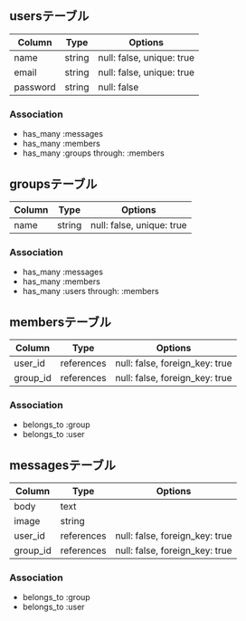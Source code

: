## usersテーブル

|Column|Type|Options|
|------|----|-------|
|name|string|null: false, unique: true|
|email|string|null: false, unique: true|
|password|string|null: false|

### Association
- has_many :messages
- has_many :members
- has_many :groups through: :members



## groupsテーブル

|Column|Type|Options|
|------|----|-------|
|name|string|null: false, unique: true|


### Association
- has_many :messages
- has_many :members
- has_many :users through: :members



## membersテーブル

|Column|Type|Options|
|------|----|-------|
|user_id|references|null: false, foreign_key: true|
|group_id|references|null: false, foreign_key: true|

### Association
- belongs_to :group
- belongs_to :user



## messagesテーブル

|Column|Type|Options|
|------|----|-------|
|body|text||
|image|string||
|user_id|references|null: false, foreign_key: true|
|group_id|references|null: false, foreign_key: true|


### Association
- belongs_to :group
- belongs_to :user


